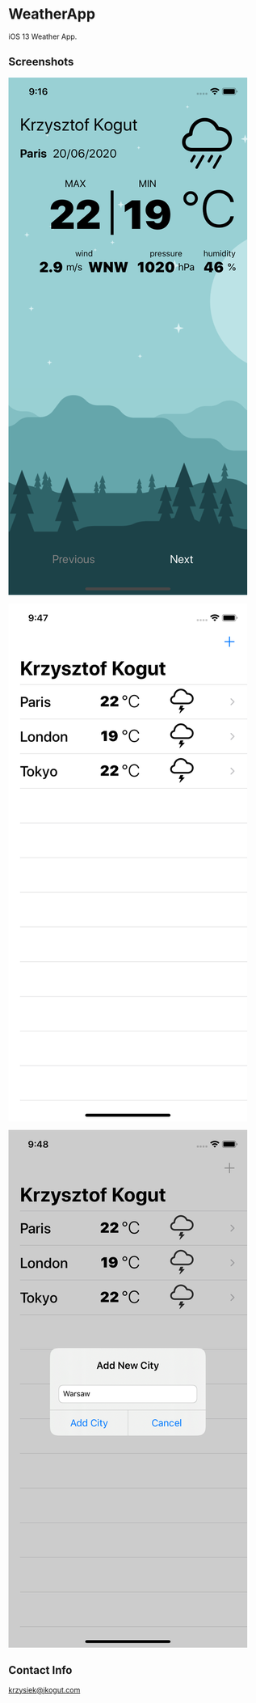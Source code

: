 # WeatherApp
iOS 13 Weather App. 

## Screenshots

![](https://github.com/krzysztofkogut/WeatherApp/blob/master/AppImages/iPhone11Portrait.png)

![](https://github.com/krzysztofkogut/WeatherApp/blob/master/AppImages/iPhone11List.png)

![](https://github.com/krzysztofkogut/WeatherApp/blob/master/AppImages/iPhone11AddNewCity.png)

## Contact Info
krzysiek@jkogut.com
